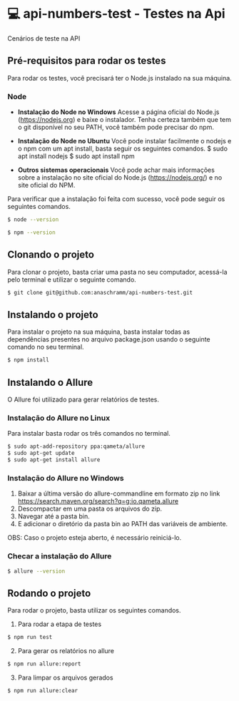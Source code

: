 #   :computer: api-numbers-test - Testes na Api

Cenários de teste na API

## Pré-requisitos para rodar os testes
Para rodar os testes, você precisará ter o Node.js instalado na sua máquina.

### Node

* <b>Instalação do Node no Windows</b>
Acesse a página oficial do Node.js (https://nodejs.org) e baixe o instalador. Tenha certeza também que tem o git disponível no seu PATH, você também pode precisar do npm.

* <b>Instalação do Node no Ubuntu</b>
Você pode instalar facilmente o nodejs e o npm com um apt install, basta seguir os seguintes comandos. $ sudo apt install nodejs $ sudo apt install npm

* <b>Outros sistemas operacionais</b>
Você pode achar mais informações sobre a instalação no site oficial do Node.js (https://nodejs.org/) e no site oficial do NPM.

Para verificar que a instalação foi feita com sucesso, você pode seguir os seguintes comandos. 

   ```bash
$ node --version

$ npm --version
  ```
  
## Clonando o projeto
Para clonar o projeto, basta criar uma pasta no seu computador, acessá-la pelo terminal e utilizar o seguinte comando.

   ```bash
$ git clone git@github.com:anaschramm/api-numbers-test.git
  ```

## Instalando o projeto
Para instalar o projeto na sua máquina, basta instalar todas as dependências presentes no arquivo package.json usando o seguinte comando no seu terminal.

  ```bash
$ npm install
  ```

## Instalando o Allure
O Allure foi utilizado para gerar relatórios de testes.

### Instalação do Allure no Linux
Para instalar basta rodar os três comandos no terminal.

   ```bash
$ sudo apt-add-repository ppa:qameta/allure
$ sudo apt-get update 
$ sudo apt-get install allure
  ```

### Instalação do Allure no Windows

1. Baixar a última versão do allure-commandline em formato zip no link https://search.maven.org/search?q=g:io.qameta.allure
2. Descompactar em uma pasta os arquivos do zip.
3. Navegar até a pasta bin.
4. E adicionar o diretório da pasta bin ao PATH das variáveis de ambiente.

OBS: Caso o projeto esteja aberto, é necessário reiniciá-lo.

### Checar a instalação do Allure

  ```bash
$ allure --version
  ```

## Rodando o projeto
Para rodar o projeto, basta utilizar os seguintes comandos.

1. Para rodar a etapa de testes
  ```bash
$ npm run test
  ```
2. Para gerar os relatórios no allure
  ```bash
$ npm run allure:report
  ```
3. Para limpar os arquivos gerados
  ```bash
$ npm run allure:clear
  ```
